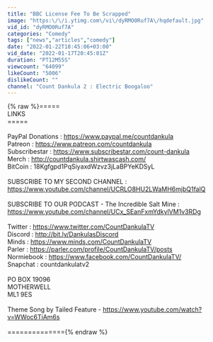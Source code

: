 ```yaml
---
title: "BBC License Fee To Be Scrapped"
image: "https:\/\/i.ytimg.com\/vi\/dyRMO0Ruf7A\/hqdefault.jpg"
vid_id: "dyRMO0Ruf7A"
categories: "Comedy"
tags: ["news","articles","comedy"]
date: "2022-01-22T18:45:06+03:00"
vid_date: "2022-01-17T20:45:01Z"
duration: "PT12M55S"
viewcount: "64099"
likeCount: "5006"
dislikeCount: ""
channel: "Count Dankula 2 : Electric Boogaloo"
---
```

{% raw %}=====<br />LINKS<br />=====<br /><br />PayPal Donations : <a rel="nofollow" target="blank" href="https://www.paypal.me/countdankula">https://www.paypal.me/countdankula</a> <br />Patreon : <a rel="nofollow" target="blank" href="https://www.patreon.com/countdankula">https://www.patreon.com/countdankula</a> <br />Subscribestar : <a rel="nofollow" target="blank" href="https://www.subscribestar.com/count-dankula">https://www.subscribestar.com/count-dankula</a><br />Merch : <a rel="nofollow" target="blank" href="http://countdankula.shirtwascash.com/">http://countdankula.shirtwascash.com/</a><br />BitCoin : 18Kgfgpd1PqSiyaxdWzvz3jLaBPYeKDSyL<br /><br />SUBSCRIBE TO MY SECOND CHANNEL : <a rel="nofollow" target="blank" href="https://www.youtube.com/channel/UCRLO8HU2LWaMH6mjbQ1falQ">https://www.youtube.com/channel/UCRLO8HU2LWaMH6mjbQ1falQ</a><br /><br />SUBSCRIBE TO OUR PODCAST - The Incredible Salt Mine :<br /><a rel="nofollow" target="blank" href="https://www.youtube.com/channel/UCx_SEanFxmYdkylVM1v3RDg">https://www.youtube.com/channel/UCx_SEanFxmYdkylVM1v3RDg</a><br /><br />Twitter : <a rel="nofollow" target="blank" href="https://www.twitter.com/CountDankulaTV">https://www.twitter.com/CountDankulaTV</a><br />Discord : <a rel="nofollow" target="blank" href="http://bit.ly/DankulasDiscord">http://bit.ly/DankulasDiscord</a><br />Minds  : <a rel="nofollow" target="blank" href="https://www.minds.com/CountDankulaTV">https://www.minds.com/CountDankulaTV</a><br />Parler : <a rel="nofollow" target="blank" href="https://parler.com/profile/CountDankulaTV/posts">https://parler.com/profile/CountDankulaTV/posts</a><br />Normiebook : <a rel="nofollow" target="blank" href="https://www.facebook.com/CountDankulaTV/">https://www.facebook.com/CountDankulaTV/</a><br />Snapchat : countdankulatv2<br /><br />PO BOX 19096 <br />MOTHERWELL <br />ML1 9ES<br /><br />Theme Song by Tailed Feature - <a rel="nofollow" target="blank" href="https://www.youtube.com/watch?v=WWoc6TiAm6s">https://www.youtube.com/watch?v=WWoc6TiAm6s</a><br /><br />=============={% endraw %}
